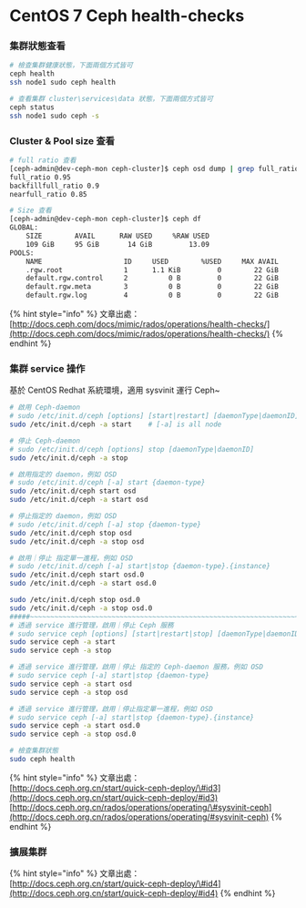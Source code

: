 # CentOS 7 Ceph health-checks

### 集群狀態查看

```bash
# 檢查集群健康狀態，下面兩個方式皆可
ceph health
ssh node1 sudo ceph health

# 查看集群 cluster\services\data 狀態，下面兩個方式皆可
ceph status
ssh node1 sudo ceph -s

```

### Cluster & Pool size 查看

```bash
# full ratio 查看
[ceph-admin@dev-ceph-mon ceph-cluster]$ ceph osd dump | grep full_ratio
full_ratio 0.95
backfillfull_ratio 0.9
nearfull_ratio 0.85

# Size 查看
[ceph-admin@dev-ceph-mon ceph-cluster]$ ceph df
GLOBAL:
    SIZE        AVAIL      RAW USED     %RAW USED
    109 GiB     95 GiB       14 GiB         13.09
POOLS:
    NAME                    ID     USED        %USED     MAX AVAIL     OBJECTS
    .rgw.root               1      1.1 KiB         0        22 GiB           4
    default.rgw.control     2          0 B         0        22 GiB           8
    default.rgw.meta        3          0 B         0        22 GiB           0
    default.rgw.log         4          0 B         0        22 GiB         207
```

{% hint style="info" %}
文章出處：  
[http://docs.ceph.com/docs/mimic/rados/operations/health-checks/](http://docs.ceph.com/docs/mimic/rados/operations/health-checks/)
{% endhint %}

### 集群 service 操作

基於 CentOS Redhat 系統環境，適用 sysvinit 運行 Ceph~

```bash
# 啟用 Ceph-daemon 
# sudo /etc/init.d/ceph [options] [start|restart] [daemonType|daemonID]
sudo /etc/init.d/ceph -a start    # [-a] is all node

# 停止 Ceph-daemon
# sudo /etc/init.d/ceph [options] stop [daemonType|daemonID]
sudo /etc/init.d/ceph -a stop

# 啟用指定的 daemon，例如 OSD
# sudo /etc/init.d/ceph [-a] start {daemon-type}
sudo /etc/init.d/ceph start osd
sudo /etc/init.d/ceph -a start osd

# 停止指定的 daemon，例如 OSD
# sudo /etc/init.d/ceph [-a] stop {daemon-type}
sudo /etc/init.d/ceph stop osd
sudo /etc/init.d/ceph -a stop osd

# 啟用｜停止 指定單一進程，例如 OSD
# sudo /etc/init.d/ceph [-a] start|stop {daemon-type}.{instance}
sudo /etc/init.d/ceph start osd.0
sudo /etc/init.d/ceph -a start osd.0

sudo /etc/init.d/ceph stop osd.0
sudo /etc/init.d/ceph -a stop osd.0
#####~~~~~~~~~~~~~~~~~~~~~~~~~~~~~~~~~~~~~~~~~~~~~~~~~~~~~~~~~~~~~~~~~~~~~~
# 透過 service 進行管理，啟用｜停止 Ceph 服務
# sudo service ceph [options] [start|restart|stop] [daemonType|daemonID]
sudo service ceph -a start
sudo service ceph -a stop

# 透過 service 進行管理，啟用｜停止 指定的 Ceph-daemon 服務，例如 OSD
# sudo service ceph [-a] start|stop {daemon-type}
sudo service ceph -a start osd
sudo service ceph -a stop osd

# 透過 service 進行管理，啟用｜停止指定單一進程，例如 OSD
# sudo service ceph [-a] start|stop {daemon-type}.{instance}
sudo service ceph -a start osd.0
sudo service ceph -a stop osd.0

# 檢查集群狀態
sudo ceph health

```

{% hint style="info" %}
文章出處：  
[http://docs.ceph.org.cn/start/quick-ceph-deploy/\#id3](http://docs.ceph.org.cn/start/quick-ceph-deploy/#id3)  
[http://docs.ceph.org.cn/rados/operations/operating/\#sysvinit-ceph](http://docs.ceph.org.cn/rados/operations/operating/#sysvinit-ceph)
{% endhint %}

### 擴展集群

{% hint style="info" %}
文章出處：  
[http://docs.ceph.org.cn/start/quick-ceph-deploy/\#id4](http://docs.ceph.org.cn/start/quick-ceph-deploy/#id4)
{% endhint %}


